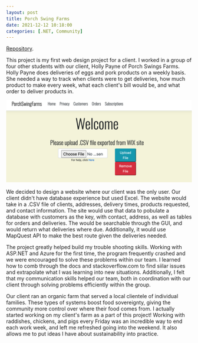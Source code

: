 ```yaml
---
layout: post
title: Porch Swing Farms
date: 2021-12-12 10:18:00
categories: [.NET, Community]
---
```


[Repository](https://github.com/scgaskins/PorchSwingFarms).

This project is my first web design project for a client. I worked in a group of four other students with our client, Holly Payne of Porch Swings Farms. Holly Payne does deliveries of eggs and pork products on a weekly basis. She needed a way to track when clients were to get deliveries, how much product to make every week, what each client's bill would be, and what order to deliver products in. 

![a picture of the website](assets/PSFHome.png)

We decided to design a website where our client was the only user. Our client didn't have database experience but used Excel. The website would take in a .CSV file of clients, addresses, delivery times, products requested, and contact information. The site would use that data to pobulate a database with customers as the key, with contact, address, as well as tables for orders and deliveries. The would be searchable through the GUI, and would return what deliveries where due. Additionally, it would use MapQuest API to make the best route given the deliveries needed. 

The project greatly helped build my trouble shooting skills. Working with ASP.NET and Azure for the first time, the program frequently crashed and we were encouraged to solve these problems within our team. I learned how to comb through the docs and stackoverflow.com to find siilar issues and extrapolate what I was learning into new situations. Additionally, I felt that my communication skills helped our team, both in coordination with our client through solving problems efficiently within the group. 

Our client ran an organic farm that served a local clientele of individual families. These types of systems boost food sovereignty, giving the community more control over where their food comes from. I actually started working on my client's farm as a part of this project! Working with raddishes, chickens, and pigs every Friday was an incredible way to end each work week, and left me refreshed going into the weekend. It also allows me to put ideas I have about sustainability into practice. 